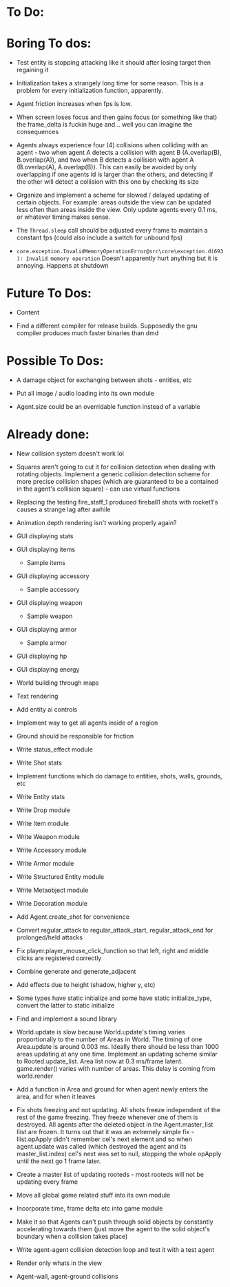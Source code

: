 # To Do:

# Boring To dos:

* Test entity is stopping attacking like it should after losing target then regaining it

* Initialization takes a strangely long time for some reason. This is a problem for every initialization function, apparently.

* Agent friction increases when fps is low.
* When screen loses focus and then gains focus (or something like that) the frame_delta is fuckin huge and... well you can imagine the consequences

* Agents always experience four (4) collisions when colliding with an agent - two when agent A detects a collision with agent B (A.overlap(B), B.overlap(A)), and two when B detects a collision with agent A (B.overlap(A), A.overlap(B)). This can easily be avoided by only overlapping if one agents id is larger than the others, and detecting if the other will detect a collision with this one by checking its size

* Organize and implement a scheme for slowed / delayed updating of certain objects. For example: areas outside the view can be updated less often than areas inside the view. Only update agents every 0.1 ms, or whatever timing makes sense.
* The ``Thread.sleep`` call should be adjusted every frame to maintain a constant fps (could also include a switch for unbound fps)

* ``core.exception.InvalidMemoryOperationError@src\core\exception.d(693): Invalid memory operation`` Doesn't apparently hurt anything but it is annoying. Happens at shutdown


# Future To Dos:

* Content

* Find a different compiler for release builds. Supposedly the gnu compiler produces much faster binaries than dmd


# Possible To Dos:

* A damage object for exchanging between shots - entities, etc

* Put all image / audio loading into its own module

* Agent.size could be an overridable function instead of a variable


# Already done:

* New collision system doesn't work lol
* Squares aren't going to cut it for collision detection when dealing with rotating objects. Implement a generic collision detection scheme for more precise collision shapes (which are guaranteed to be a contained in the agent's collision square) - can use virtual functions

* Replacing the testing fire_staff_1 produced fireball1 shots with rocket1's causes a strange lag after awhile

* Animation depth rendering isn't working properly again?

* GUI displaying stats
* GUI displaying items
  * Sample items
* GUI displaying accessory
  * Sample accessory
* GUI displaying weapon
  * Sample weapon
* GUI displaying armor
  * Sample armor
* GUI displaying hp
* GUI displaying energy

* World building through maps

* Text rendering

* Add entity ai controls

* Implement way to get all agents inside of a region

* Ground should be responsible for friction

* Write status_effect module

* Write Shot stats
* Implement functions which do damage to entities, shots, walls, grounds, etc

* Write Entity stats

* Write Drop module
* Write Item module
* Write Weapon module
* Write Accessory module
* Write Armor module
* Write Structured Entity module
* Write Metaobject module
* Write Decoration module

* Add Agent.create_shot for convenience

* Convert regular_attack to regular_attack_start, regular_attack_end for prolonged/held attacks
* Fix player.player_mouse_click_function so that left, right and middle clicks are registered correctly

* Combine generate and generate_adjacent

* Add effects due to height (shadow, higher y, etc)

* Some types have static initialize and some have static initialize_type, convert the latter to static initialize

* Find and implement a sound library

* World.update is slow because World.update's timing varies proportionally to the number of Areas in World. The timing of one Area.update is around 0.003 ms. Ideally there should be less than 1000 areas updating at any one time. Implement an updating scheme similar to Rooted.update_list. Area list now at 0.3 ms/frame latent. game.render() varies with number of areas. This delay is coming from world.render

* Add a function in Area and ground for when agent newly enters the area, and for when it leaves

* Fix shots freezing and not updating. All shots freeze independent of the rest of the game freezing. They freeze whenever one of them is destroyed. All agents after the deleted object in the Agent.master_list llist are frozen. It turns out that it was an extremely simple fix - llist.opApply didn't remember cel's next element and so when agent.update was called (which destroyed the agent and its master_list.index) cel's next was set to null, stopping the whole opApply until the next go 1 frame later.

* Create a master list of updating rooteds - most rooteds will not be updating every frame

* Move all global game related stuff into its own module
* Incorporate time, frame delta etc into game module

* Make it so that Agents can't push through solid objects by constantly accelerating towards them (just move the agent to the solid object's boundary when a collision takes place)

* Write agent-agent collision detection loop and test it with a test agent

* Render only whats in the view 

* Agent-wall, agent-ground collisions

